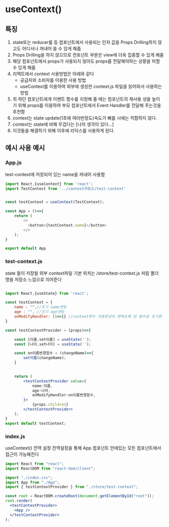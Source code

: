 # useContext()

## 특징

1. state또는 reducer를 등 컴포넌트에서 사용되는 인자 값을 Props Drilling하지 않고도 어디서나 꺼내어 쓸 수 있게 해줌
2. Props Drilling을 하지 않으므로 컨포넌트 부분은 view에 더욱 집중할 수 있게 해줌
3. 해당 컴포넌트에서 props가 사용되지 않아도 props를 전달해야하는 상황을 피할 수 있게 해줌
4. 리엑트에서 context 사용방법은 아래와 같다
    + 공급자와 소비자를 이용한 사용 방법
    + useContext를 이용하여 외부에 생성한 context.js 파일을 읽어와서 사용하는 방법
5. 최 하단 컴포넌트에게 이벤트 함수를 지정해 줄 때는 컴포넌트의 재사용 성을 높이기 위해 props를 이용하여 부모 컴포넌트에서 Event Handler를 전달해 주는것을 추천함
6. context는 state update(1초에 여러번정도)속도가 빠를 시에는 적합하지 않다.
7. context는 state에 비해 무겁다는 [나의 생각이 있다...]
8. 이것들을 해결하기 위해 이후에 리덕스를 사용하게 된다.



## 예시 사용 예시

### App.js

test-context에 저장되어 있는 name을 꺼내어 사용함
```js
import React,{useContext} from 'react';
import TestContext from '../context저장소/test-context'


const testContext = useContext(TestContext);

const App = ()=>{
    return (
        <>
          <button>{testContext.name}</button>
        </>
    );
}

export default App

```

### test-context.js
state 들이 저장될 외부 context파일 기본 위치는 /store/test-context.js 처럼 폴더 명을 저장소 느낌으로 지어준다
```jsx

import React,{useState} from 'react';

const testContext = {
    name : "",//초기 name셋팅 
    age : "", //초기 age셋팅
    onModifyHandler: ()=>{} //context변수 자동완성이 편하도록 빈 함수로 초기화
}

const testContextProvider = (props)=>{

    const [이름,set이름] = useState('');
    const [나이,set나이] = useState('');

    const on이름변경함수 = (changeName)=>{
        set이름(changeName);
    }
    

    return (
        <testContextProvider value={
            name:이름,
            age:나이,
            onModifyHandler:on이름변경함수,
        }>
            {props.children}
        </testContextProvider>
    );
}
export default testContext;


```


### index.js
useContext() 전역 설정
전역설정을 통해 App 컴포넌트 안에있는 모든 컴포넌트에서 접근이 가능해진다
```jsx
import React from "react";
import ReactDOM from "react-dom/client";

import "./index.css";
import App from "./App";
import { testContextProvider } from "./store/test-context";

const root = ReactDOM.createRoot(document.getElementById("root"));
root.render(
  <testContextProvider>
    <App />
  </testContextProvider>
);


```
